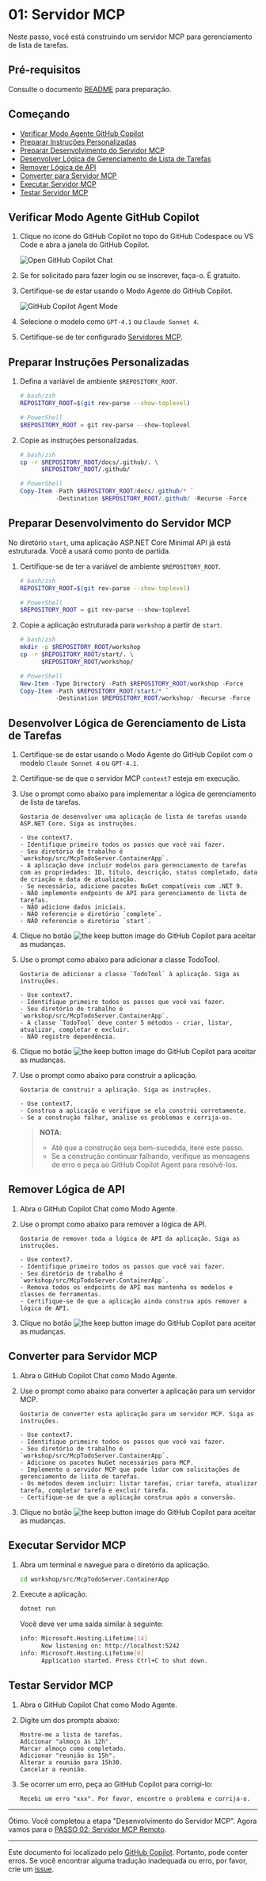 # 01: Servidor MCP

Neste passo, você está construindo um servidor MCP para gerenciamento de lista de tarefas.

## Pré-requisitos

Consulte o documento [README](../README.md#prerequisites) para preparação.

## Começando

- [Verificar Modo Agente GitHub Copilot](#verificar-modo-agente-github-copilot)
- [Preparar Instruções Personalizadas](#preparar-instruções-personalizadas)
- [Preparar Desenvolvimento do Servidor MCP](#preparar-desenvolvimento-do-servidor-mcp)
- [Desenvolver Lógica de Gerenciamento de Lista de Tarefas](#desenvolver-lógica-de-gerenciamento-de-lista-de-tarefas)
- [Remover Lógica de API](#remover-lógica-de-api)
- [Converter para Servidor MCP](#converter-para-servidor-mcp)
- [Executar Servidor MCP](#executar-servidor-mcp)
- [Testar Servidor MCP](#testar-servidor-mcp)

## Verificar Modo Agente GitHub Copilot

1. Clique no ícone do GitHub Copilot no topo do GitHub Codespace ou VS Code e abra a janela do GitHub Copilot.

   ![Open GitHub Copilot Chat](./images/setup-01.png)

1. Se for solicitado para fazer login ou se inscrever, faça-o. É gratuito.
1. Certifique-se de estar usando o Modo Agente do GitHub Copilot.

   ![GitHub Copilot Agent Mode](./images/setup-02.png)

1. Selecione o modelo como `GPT-4.1` ou `Claude Sonnet 4`.
1. Certifique-se de ter configurado [Servidores MCP](./00-setup.md#set-up-mcp-servers).

## Preparar Instruções Personalizadas

1. Defina a variável de ambiente `$REPOSITORY_ROOT`.

   ```bash
   # bash/zsh
   REPOSITORY_ROOT=$(git rev-parse --show-toplevel)
   ```

   ```powershell
   # PowerShell
   $REPOSITORY_ROOT = git rev-parse --show-toplevel
   ```

1. Copie as instruções personalizadas.

    ```bash
    # bash/zsh
    cp -r $REPOSITORY_ROOT/docs/.github/. \
          $REPOSITORY_ROOT/.github/
    ```

    ```powershell
    # PowerShell
    Copy-Item -Path $REPOSITORY_ROOT/docs/.github/* `
              -Destination $REPOSITORY_ROOT/.github/ -Recurse -Force
    ```

## Preparar Desenvolvimento do Servidor MCP

No diretório `start`, uma aplicação ASP.NET Core Minimal API já está estruturada. Você a usará como ponto de partida.

1. Certifique-se de ter a variável de ambiente `$REPOSITORY_ROOT`.

   ```bash
   # bash/zsh
   REPOSITORY_ROOT=$(git rev-parse --show-toplevel)
   ```

   ```powershell
   # PowerShell
   $REPOSITORY_ROOT = git rev-parse --show-toplevel
   ```

1. Copie a aplicação estruturada para `workshop` a partir de `start`.

    ```bash
    # bash/zsh
    mkdir -p $REPOSITORY_ROOT/workshop
    cp -r $REPOSITORY_ROOT/start/. \
          $REPOSITORY_ROOT/workshop/
    ```

    ```powershell
    # PowerShell
    New-Item -Type Directory -Path $REPOSITORY_ROOT/workshop -Force
    Copy-Item -Path $REPOSITORY_ROOT/start/* `
              -Destination $REPOSITORY_ROOT/workshop/ -Recurse -Force
    ```

## Desenvolver Lógica de Gerenciamento de Lista de Tarefas

1. Certifique-se de estar usando o Modo Agente do GitHub Copilot com o modelo `Claude Sonnet 4` ou `GPT-4.1`.
1. Certifique-se de que o servidor MCP `context7` esteja em execução.
1. Use o prompt como abaixo para implementar a lógica de gerenciamento de lista de tarefas.

    ```text
    Gostaria de desenvolver uma aplicação de lista de tarefas usando ASP.NET Core. Siga as instruções.

    - Use context7.
    - Identifique primeiro todos os passos que você vai fazer.
    - Seu diretório de trabalho é `workshop/src/McpTodoServer.ContainerApp`.
    - A aplicação deve incluir modelos para gerenciamento de tarefas com as propriedades: ID, título, descrição, status completado, data de criação e data de atualização.
    - Se necessário, adicione pacotes NuGet compatíveis com .NET 9.
    - NÃO implemente endpoints de API para gerenciamento de lista de tarefas.
    - NÃO adicione dados iniciais.
    - NÃO referencie o diretório `complete`.
    - NÃO referencie o diretório `start`.
    ```

1. Clique no botão ![the keep button image](https://img.shields.io/badge/keep-blue) do GitHub Copilot para aceitar as mudanças.

1. Use o prompt como abaixo para adicionar a classe TodoTool.

    ```text
    Gostaria de adicionar a classe `TodoTool` à aplicação. Siga as instruções.

    - Use context7.
    - Identifique primeiro todos os passos que você vai fazer.
    - Seu diretório de trabalho é `workshop/src/McpTodoServer.ContainerApp`.
    - A classe `TodoTool` deve conter 5 métodos - criar, listar, atualizar, completar e excluir.
    - NÃO registre dependência.
    ```

1. Clique no botão ![the keep button image](https://img.shields.io/badge/keep-blue) do GitHub Copilot para aceitar as mudanças.

1. Use o prompt como abaixo para construir a aplicação.

    ```text
    Gostaria de construir a aplicação. Siga as instruções.

    - Use context7.
    - Construa a aplicação e verifique se ela constrói corretamente.
    - Se a construção falhar, analise os problemas e corrija-os.
    ```

   > **NOTA**:
   >
   > - Até que a construção seja bem-sucedida, itere este passo.
   > - Se a construção continuar falhando, verifique as mensagens de erro e peça ao GitHub Copilot Agent para resolvê-los.

## Remover Lógica de API

1. Abra o GitHub Copilot Chat como Modo Agente.
1. Use o prompt como abaixo para remover a lógica de API.

    ```text
    Gostaria de remover toda a lógica de API da aplicação. Siga as instruções.

    - Use context7.
    - Identifique primeiro todos os passos que você vai fazer.
    - Seu diretório de trabalho é `workshop/src/McpTodoServer.ContainerApp`.
    - Remova todos os endpoints de API mas mantenha os modelos e classes de ferramentas.
    - Certifique-se de que a aplicação ainda construa após remover a lógica de API.
    ```

1. Clique no botão ![the keep button image](https://img.shields.io/badge/keep-blue) do GitHub Copilot para aceitar as mudanças.

## Converter para Servidor MCP

1. Abra o GitHub Copilot Chat como Modo Agente.
1. Use o prompt como abaixo para converter a aplicação para um servidor MCP.

    ```text
    Gostaria de converter esta aplicação para um servidor MCP. Siga as instruções.

    - Use context7.
    - Identifique primeiro todos os passos que você vai fazer.
    - Seu diretório de trabalho é `workshop/src/McpTodoServer.ContainerApp`.
    - Adicione os pacotes NuGet necessários para MCP.
    - Implemente o servidor MCP que pode lidar com solicitações de gerenciamento de lista de tarefas.
    - Os métodos devem incluir: listar tarefas, criar tarefa, atualizar tarefa, completar tarefa e excluir tarefa.
    - Certifique-se de que a aplicação construa após a conversão.
    ```

1. Clique no botão ![the keep button image](https://img.shields.io/badge/keep-blue) do GitHub Copilot para aceitar as mudanças.

## Executar Servidor MCP

1. Abra um terminal e navegue para o diretório da aplicação.

    ```bash
    cd workshop/src/McpTodoServer.ContainerApp
    ```

1. Execute a aplicação.

    ```bash
    dotnet run
    ```

   Você deve ver uma saída similar à seguinte:

    ```bash
    info: Microsoft.Hosting.Lifetime[14]
          Now listening on: http://localhost:5242
    info: Microsoft.Hosting.Lifetime[0]
          Application started. Press Ctrl+C to shut down.
    ```

## Testar Servidor MCP

1. Abra o GitHub Copilot Chat como Modo Agente.
1. Digite um dos prompts abaixo:

    ```text
    Mostre-me a lista de tarefas.
    Adicionar "almoço às 12h".
    Marcar almoço como completado.
    Adicionar "reunião às 15h".
    Alterar a reunião para 15h30.
    Cancelar a reunião.
    ```

1. Se ocorrer um erro, peça ao GitHub Copilot para corrigi-lo:

    ```text
    Recebi um erro "xxx". Por favor, encontre o problema e corrija-o.
    ```

---

Ótimo. Você completou a etapa "Desenvolvimento do Servidor MCP". Agora vamos para o [PASSO 02: Servidor MCP Remoto](./02-mcp-remote-server.md).

---

Este documento foi localizado pelo [GitHub Copilot](https://docs.github.com/copilot/about-github-copilot/what-is-github-copilot). Portanto, pode conter erros. Se você encontrar alguma tradução inadequada ou erro, por favor, crie um [issue](../../issues).